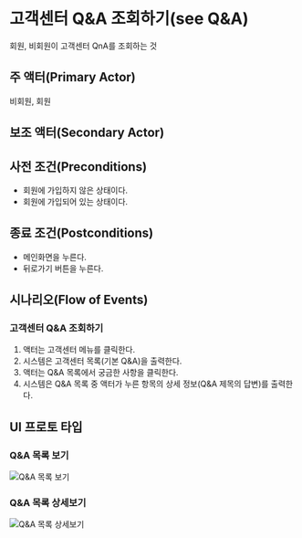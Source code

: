 # 고객센터 Q&A 조회하기(see Q&A)

회원, 비회원이 고객센터 QnA를 조회하는 것

## 주 액터(Primary Actor)

비회원, 회원

## 보조 액터(Secondary Actor)

## 사전 조건(Preconditions)

- 회원에 가입하지 않은 상태이다.
- 회원에 가입되어 있는 상태이다.

## 종료 조건(Postconditions)

- 메인화면을 누른다.
- 뒤로가기 버튼을 누른다.

## 시나리오(Flow of Events)

### 고객센터 Q&A 조회하기

1. 액터는 고객센터 메뉴를 클릭한다.
2. 시스템은 고객센터 목록(기본 Q&A)을 출력한다.
3. 액터는 Q&A 목록에서 궁금한 사항을 클릭한다.
4. 시스템은 Q&A 목록 중 액터가 누른 항목의 상세 정보(Q&A 제목의 답변)를 출력한다.

## UI 프로토 타입

### Q&A 목록 보기
![Q&A 목록 보기](./images/Q&Amain.PNG)

### Q&A 목록 상세보기
![Q&A 목록 상세보기](./images/Q&A.PNG)
